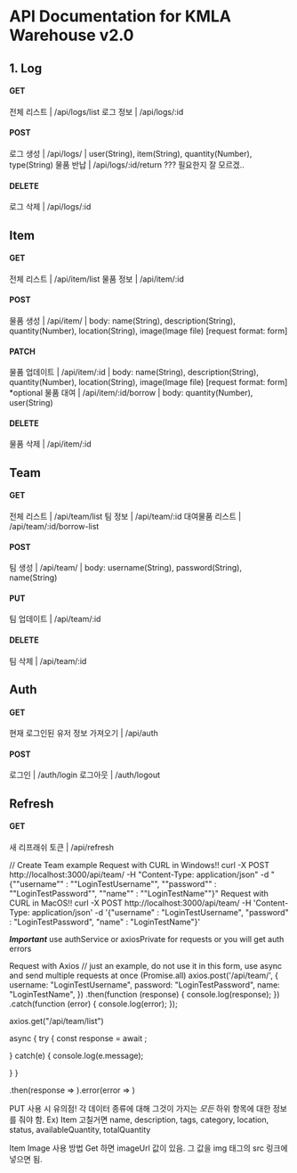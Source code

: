 # API Documentation for KMLA Warehouse v2.0
## 1. Log
#### GET
전체 리스트 | /api/logs/list
로그 정보 | /api/logs/:id
#### POST
로그 생성 | /api/logs/ | user(String), item(String), quantity(Number), type(String)
물품 반납 | /api/logs/:id/return ??? 필요한지 잘 모르겠..

#### DELETE
로그 삭제 | /api/logs/:id

## Item
#### GET
전체 리스트 | /api/item/list
물품 정보 | /api/item/:id
#### POST
물품 생성 | /api/item/ | body: name(String), description(String), quantity(Number), location(String), image(Image file) [request format: form]
#### PATCH 
물품 업데이트 | /api/item/:id | body: name(String), description(String), quantity(Number), location(String), image(Image file) [request format: form] *optional
물품 대여 | /api/item/:id/borrow | body: quantity(Number), user(String)
#### DELETE 
물품 삭제 | /api/item/:id

## Team
#### GET
전체 리스트 | /api/team/list
팀 정보 | /api/team/:id
대여물품 리스트 | /api/team/:id/borrow-list
#### POST
팀 생성 | /api/team/ | body: username(String), password(String), name(String)
#### PUT
팀 업데이트 | /api/team/:id
#### DELETE
팀 삭제 | /api/team/:id

## Auth
#### GET 
현재 로그인된 유저 정보 가져오기 | /api/auth
#### POST
로그인 | /auth/login
로그아웃 | /auth/logout

## Refresh
#### GET
새 리프래쉬 토큰 | /api/refresh


// Create Team example
Request with CURL in Windows!!
curl -X POST http://localhost:3000/api/team/ -H "Content-Type: application/json" -d "{""username"" : ""LoginTestUsername"", ""password"" : ""LoginTestPassword"", ""name"" : ""LoginTestName""}"
Request with CURL in MacOS!!
curl -X POST http://localhost:3000/api/team/ -H 'Content-Type: application/json' -d '{"username" : "LoginTestUsername", "password" : "LoginTestPassword", "name" : "LoginTestName"}'




*****Important*****
use authService or axiosPrivate for requests or you will get auth errors



Request with Axios // just an example, do not use it in this form, use async and send multiple requests at once (Promise.all)
axios.post('/api/team/', {
    username: "LoginTestUsername",
    password: "LoginTestPassword",
    name: "LoginTestName",
  })
  .then(function (response) {
    console.log(response);
  })
  .catch(function (error) {
    console.log(error);
  });


axios.get("/api/team/list")


async {
  try {
    const response = await <Promise>;

  } catch(e) {
    console.log(e.message);
    
  }
}

<Promise>.then(response => ).error(error => )

PUT 사용 시 유의점!
각 데이터 종류에 대해 그것이 가지는 *모든* 하위 항목에 대한 정보를 줘야 함. Ex) Item 고칠거면 name, description, tags, category, location, status, availableQuantity, totalQuantity

Item Image 사용 방법
Get 하면 imageUrl 값이 있음. 그 값을 img 태그의 src 링크에 넣으면 됨.